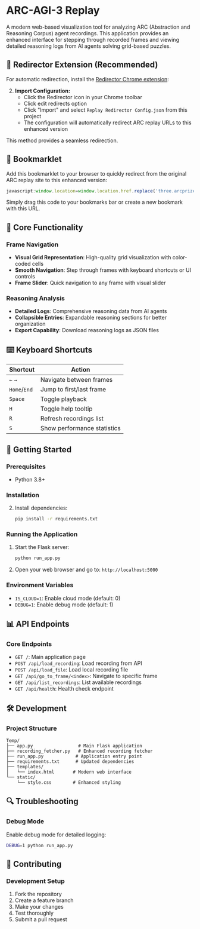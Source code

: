 # ARC-AGI-3 Replay

A modern web-based visualization tool for analyzing ARC (Abstraction and Reasoning Corpus) agent recordings. This application provides an enhanced interface for stepping through recorded frames and viewing detailed reasoning logs from AI agents solving grid-based puzzles.

## 🔄 Redirector Extension (Recommended)

For automatic redirection, install the [Redirector Chrome extension](https://chromewebstore.google.com/detail/redirector/ocgpenflpmgnfapjedencafcfakcekcd):

2. **Import Configuration:**
   - Click the Redirector icon in your Chrome toolbar
   - Click edit redirects option
   - Click "Import" and select `Replay Redirector Config.json` from this project
   - The configuration will automatically redirect ARC replay URLs to this enhanced version

This method provides a seamless redirection.


## 🔗 Bookmarklet

Add this bookmarklet to your browser to quickly redirect from the original ARC replay site to this enhanced version:

```javascript
javascript:window.location=window.location.href.replace('three.arcprize.org/replay','arc-agi-3-replay.onrender.com')
```

Simply drag this code to your bookmarks bar or create a new bookmark with this URL.


## 🎯 Core Functionality

### Frame Navigation
- **Visual Grid Representation**: High-quality grid visualization with color-coded cells
- **Smooth Navigation**: Step through frames with keyboard shortcuts or UI controls
- **Frame Slider**: Quick navigation to any frame with visual slider

### Reasoning Analysis
- **Detailed Logs**: Comprehensive reasoning data from AI agents
- **Collapsible Entries**: Expandable reasoning sections for better organization
- **Export Capability**: Download reasoning logs as JSON files

## ⌨️ Keyboard Shortcuts

| Shortcut | Action |
|----------|--------|
| `←` `→` | Navigate between frames |
| `Home`/`End` | Jump to first/last frame |
| `Space` | Toggle playback |
| `H` | Toggle help tooltip |
| `R` | Refresh recordings list |
| `S` | Show performance statistics |


## 🚀 Getting Started

### Prerequisites
- Python 3.8+

### Installation
2. Install dependencies:
   ```bash
   pip install -r requirements.txt
   ```

### Running the Application
1. Start the Flask server:
   ```bash
   python run_app.py
   ```
2. Open your web browser and go to: `http://localhost:5000`

### Environment Variables
- `IS_CLOUD=1`: Enable cloud mode (default: 0)
- `DEBUG=1`: Enable debug mode (default: 1)

## 📊 API Endpoints

### Core Endpoints
- `GET /`: Main application page
- `POST /api/load_recording`: Load recording from API
- `POST /api/load_file`: Load local recording file
- `GET /api/go_to_frame/<index>`: Navigate to specific frame
- `GET /api/list_recordings`: List available recordings
- `GET /api/health`: Health check endpoint


## 🛠️ Development

### Project Structure
```
Temp/
├── app.py                 # Main Flask application
├── recording_fetcher.py   # Enhanced recording fetcher
├── run_app.py            # Application entry point
├── requirements.txt      # Updated dependencies
├── templates/
│   └── index.html       # Modern web interface
└── static/
    └── style.css        # Enhanced styling
```

## 🔍 Troubleshooting

### Debug Mode
Enable debug mode for detailed logging:
```bash
DEBUG=1 python run_app.py
```


## 🤝 Contributing

### Development Setup
1. Fork the repository
2. Create a feature branch
3. Make your changes
4. Test thoroughly
5. Submit a pull request
